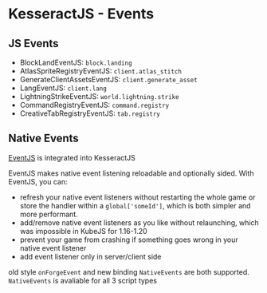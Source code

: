 # KesseractJS - Events

## JS Events

- BlockLandEventJS: `block.landing`
- AtlasSpriteRegistryEventJS: `client.atlas_stitch`
- GenerateClientAssetsEventJS: `client.generate_asset`
- LangEventJS: `client.lang`
- LightningStrikeEventJS: `world.lightning.strike`
- CommandRegistryEventJS: `command.registry`
- CreativeTabRegistryEventJS: `tab.registry`

## Native Events

[EventJS](https://www.curseforge.com/minecraft/mc-mods/eventjs) is integrated into KesseractJS

EventJS makes native event listening reloadable and optionally sided. With EventJS, you can:

- refresh your native event listeners without restarting the whole game or store the handler within a `global['someId']`, which is both simpler and more performant.
- add/remove native event listeners as you like without relaunching, which was impossible in KubeJS for 1.16-1.20
- prevent your game from crashing if something goes wrong in your native event listener
- add event listener only in server/client side

old style `onForgeEvent` and new binding `NativeEvents` are both supported. `NativeEvents` is avaliable for all 3 script types